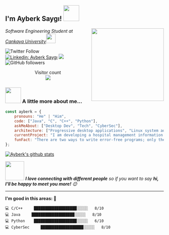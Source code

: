 <h2>I'm Ayberk Saygı! <img src="https://media.giphy.com/media/12oufCB0MyZ1Go/giphy.gif" width="50"></h2>
<img align='right' src="https://media.giphy.com/media/M9gbBd9nbDrOTu1Mqx/giphy.gif" width="230">
<p><em>Software Engineering Student at <a href="https://www.cankaya.edu.tr/">Çankaya University</a><img src="https://media.giphy.com/media/WUlplcMpOCEmTGBtBW/giphy.gif" width="30"> 
</em></p>

![Twitter Follow](https://img.shields.io/twitter/follow/ayberk_saygi?label=Follow)
[![Linkedin: Ayberk Saygı](https://img.shields.io/badge/-ayberk-blue?style=flat-square&logo=Linkedin&logoColor=white&link=https://www.linkedin.com/in/ayberk-saygı-0640811a4/)](https://www.linkedin.com/in/ayberk-saygı-0640811a4/)
[![](https://img.shields.io/badge/Gmail-ayberk2574@gmail.com-red)](mailto:ayberk2574@gmail.com)
![GitHub followers](https://img.shields.io/github/followers/rootroxox?label=Follow&style=social)

<p align="center"> 
  Visitor count<br>
  <img src="https://profile-counter.glitch.me/rootroxox/count.svg" />
</p>

### <img src="https://media.giphy.com/media/VgCDAzcKvsR6OM0uWg/giphy.gif" width="50"> A little more about me...  

```javascript
const ayberk = {
    pronouns: "He" | "Him",
    code: ["Java", "C", "C++", "Python"],
    askMeAbout: ["Desktop Dev", "Tech", "CyberSec"],
    architecture: ["Progressive desktop applications", "Linux system administration"],
    currentProject: "I am developing a hospital management information system using Java and MariaDB",
    funFact: "There are two ways to write error-free programs; only the third one works"
};
```

[![Ayberk's github stats](https://github-readme-stats.vercel.app/api?username=rootroxox&show_icons=true&theme=merko&hide=["contribs","issues"])](https://github.com/rootroxox)

<img src="https://media.giphy.com/media/LnQjpWaON8nhr21vNW/giphy.gif" width="60"> <em><b>I love connecting with different people</b> so if you want to say <b>hi, I'll be happy to meet you more!</b> 😊</em>

---
<!--START_SECTION:waka-->
**I'm good in this areas: 🐤** 

```text
💻 C/C++     ███████████████████░░░░░   8/10 
💻 Java     ███████████████████░░░░░   8/10 
💻 Python    ███████████████████░░░░░   6/10 
💻 CyberSec     ███████████████████░░░░░   8/10

```

<!--END_SECTION:waka-->


